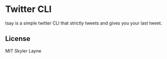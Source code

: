 # Twitter CLI

tsay is a simple twitter CLI that strictly tweets and gives you your last tweet.

## License

MIT Skyler Layne 
